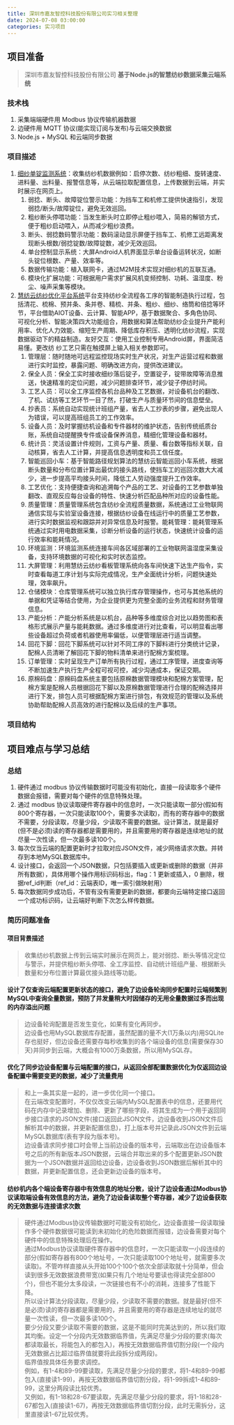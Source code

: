 ```yaml
---
title: 深圳市嘉友智控科技股份有限公司实习相关整理
date: 2024-07-08 03:00:00
categories: 实习项目
---
```


## 项目准备

> 深圳市嘉友智控科技股份有限公司
> **基于Node.js的智慧纺纱数据采集云端系统**

### 技术栈

1. 采集端端硬件用 Modbus 协议传输机器数据
1. 边硬件用 MQTT 协议(能实现订阅与发布)与云端交换数据
1. Node.js + MySQL 和云端同步数据

### 项目描述

1. [细纱单锭监测系统](http://www.jadeyo.cn/productshow.asp?id=38)：收集纺纱机数据例如：启停次数、纺纱粗细、旋转速度、进料量、出料量、报警信息等，从云端拉取配置信息，上传数据到云端，并实时展示在网页上。
    1. 弱捻、断头、故障锭位警示功能：为挡车工和机修工提供快速指引，发现弱捻/断头/故障锭位，避免无效巡回。
    1. 粗纱断头停喂功能：当发生断头时立即停止粗纱喂入，简易的解锁方式，便于粗纱启动喂入，从而减少粗纱浪费。
    1. 断头、弱捻数码警示功能：数码滚动显示屏便于挡车工、机修工远距离发现断头根数/弱捻锭数/故障锭数，减少无效巡回。
    1. 单台控制显示系统：大屏Android人机界面显示单台设备运转状况，如断头锭位根数、产量、效率等。
    1. 数据传输功能：植入联网卡，通过M2M技术实现对细纱机的互联互通。
    1. 模块化扩展功能：可根据用户需求扩展风机变频控制、功耗、温湿度、粉尘、噪声采集等模块。
1. [慧纺云纺纱优化平台系统](http://www.jadeyo.cn/productshow.asp?id=34)平台支持纺纱全流程各工序的智能制造执行过程，包括清花、梳棉、预并条、条并卷、精梳、并条、粗纱、细纱、络筒和倍捻等环节，平台借助AIOT设备、云计算、智能APP，基于数据聚合、多角色协同、可视化分析、智能决策四大功能组合，用数据和算法帮助纺纱企业提升产能利用率、优化人力效能、缩短生产周期、降低库存积压、透明化纺纱流程，实现数据驱动下的精益制造。友好交互：使用工业控制专用Android屏，界面简洁易懂。更改纺 纱工艺只需在触摸屏上输入相关参数即可。
    1. 管理层：随时随地可远程监控现场实时生产状况，对生产运营过程和数据进行实时监控，暴露问题、明确改进方向，提供改进建议。
    1. 保全人员：保全工实时接收细纱落后锭子，空置锭子，锭带故障等消息推送，快速精准的定位问题，减少问题排查环节，减少锭子停纺时间。
    1. 工艺人员：可以全工序监控各机台品种及工艺数据，对设备机台的翻改、了机、试纺等工艺环节一目了然，打破生产与质量环节间的信息壁垒。
    1. 抄表员：系统自动实现统计班组产量，省去人工抄表的步骤，避免出现人为错误，可以提高班组员工的工作效率。
    1. 设备人员：及时掌握纺机设备和专件器材的维护状态，告别传统纸质台账，系统自动提醒换专件或设备保养消息，精细化管理设备和器材。
    1. 统计员：灵活设置计件规则，工资与产量、质量、看台数等指标关联，自动核算，省去人工计算，并提高信息透明度和员工信任度。
    1. 智能巡回小车：基于智能路径规划算法的慧纺云智能巡回小车系统，根据断头数量和分布位置计算出最优的接头路线，使挡车工的巡回次数大大减少，进一步提高平均接头时间，降低工人劳动强度提升工作效率。
    1. 工艺优化：支持便捷查询和追溯每个产品的工艺、对设备的工艺参数单独翻改、直观反应每台设备的特性、快速分析匹配品种所对应的设备性能。
    1. 质量管理：质量管理系统包含纺纱全流程质量数据，系统通过工业物联网通信实现与实验室设备连接，根据纺纱设备在线运行中的质量工艺参数，进行实时数据监视和跟踪并对异常信息及时报警。能耗管理：能耗管理系统通过实时用电数据采集，诊断分析设备的运行状态，快速统计设备的运行效率和能耗情况。
    1. 环境监测：环境监测系统连接车间各区域部署的工业物联网温湿度采集设备，支持环境数据的可视化和实时状态监控。
    1. 大屏管理：利用慧纺云纺纱看板管理系统向各车间快速下达生产指令，实时查看每道工序计划与实际完成情况，生产全面统计分析，问题快速处理，效率飙升。
    1. 仓储模块：仓库管理系统可以独立执行库存管理操作，也可与其他系统的单据和凭证等结合使用，为企业提供更为完整全面的业务流程和财务管理信息。
    1. 产能分析：产能分析系统是以机台，品种等多维度综合对比以趋势图和表格形式展示产量与能耗数据。通过多维度进行对比查看，可以明显看出哪些设备超过负荷或者机器使用率偏低，以便管理层进行适当调整。
    1. 回花下脚：回花下脚系统可以针对不同工序的下脚料进行分类统计记录，配棉人员清晰了解回花下脚的物料清单来进行配棉方案梳理。
    1. 订单管理：实时呈现生产订单所有执行过程，通过工序管理，进度查询等不断加速生产执行生产全程可视可控，减少沟通成本，保证交期。
    1. 原棉码盘：原棉码盘系统主要包括原棉数据管理模块和配棉方案管理，配棉方案是配棉人员根据回花下脚以及原棉数据管理进行合理的配棉选择并进行下发，排包人员可根据配棉方案进行排包，有效规范的管理以及系统协助帮助配棉人员高效的进行配棉以及后续的生产事项。

### 项目结构

## 项目难点与学习总结

### 总结

1. 硬件通过 modbus 协议传输数据时可能没有初始化，直接一段读取多个硬件数据会报错，需要对每个硬件的信息特殊处理。
1. 通过 modbus 协议读取硬件寄存器中的信息时，一次只能读取一部分(假如有800个寄存器，一次只能读取100个，需要多次读取)，而有的寄存器中的数据不需要，分段读取，尽量少段，少读取不需要的数据。设计算法，就是最好(但不是必须)读的寄存器都是需要用的，并且需要用的寄存器是连续地址的就尽量一次性读，但一次最多读100个。
1. 每次仅当云端的配置更新时才拉取对应JSON文件，减少网络请求次数。并转存到本地MySQL数据库中。
1. 设计接口，会返回一个JSON数据，只包括要插入或更新或删除的数据（并非所有数据），具体用哪个操作用标识码标出，flag：1 更新或插入，0 删除，根据ref_id判断（ref_id：云端表ID，唯一索引做映射用）
1. 每次数据同步成功后，不管有没有需要更新的数据，都要向云端特定接口返回一个成功标识码，让云端好判断下次怎么样传数据。

### 简历问题准备

#### 项目背景描述

> 收集纺纱机数据上传到云端实时展示在网页上，能对弱捻、断头等情况定位与警示，并提供粗纱断头停喂、全工序监控、自动统计班组产量、根据断头数量和分布位置计算最优接头路线等功能。

#### 设计了仅查询云端配置更新状态的接口，避免了边设备轮询同步配置时云端频繁到MySQL中查询全量数据，预防了并发量稍大时因储存的无用全量数据过多而出现的内存溢出问题

> 边设备轮询配置是否发生变化，如果有变化再同步。  
> 边设备也用MySQL数据库存配置，虽然配置的量不大(1万条以内)用SQLite存也挺好，但边设备还需要存每秒收集到的各个端设备的信息(需要保存30天)并同步到云端，大概会有1000万条数据，所以用MySQL存。

#### 优化了同步边设备配置与云端配置的接口，从返回全部配置数据优化为仅返回边设备配置中需要变更的数据，减少了流量费用

> 和上一条其实是一起的，进一步优化同一个接口。  
> 在云端改变配置时，不仅仅改变云端内MySQL配置表中的信息，还要用代码在内存中记录增加、删除、更新了哪些字段，将其生成为一个用于返回同步接口请求的JSON文件(接口返回此JSON文件，边设备收到JSON文件后解析其中的数据，并更新配置信息)，打上版本号并记录此JSON文件到云端MySQL数据库(表有字段为版本号)。  
> 边设备请求同步接口时会带上当前边设备的版本号，云端取出在边设备版本号之后的所有新版本JSON数据，云端合并取出来的多个配置更新JSON数据为一个JSON数据并返回给边设备，边设备收到JSON数据后解析其中的数据，并更新配置信息，还会更新边设备的版本号。

#### 纺纱机内各个端设备寄存器中有效信息的地址分散，设计了边设备通过Modbus协议读取端设备有效信息的方法，避免了边设备读取整个寄存器，减少了边设备获取的无效数据与连接请求次数

> 硬件通过Modbus协议传输数据时可能没有初始化，边设备直接一段读取操作多个硬件数据很可能读到未初始化的危险数据而报错，边设备需要对每个硬件中的信息特殊处理后在操作。  
> 通过Modbus协议读取硬件寄存器中的信息时，一次只能读取一小段连续的部分(假如寄存器有800个地址号，一次只能读取100个地址号，就需要多次读取)。不管咋样直接从头开始100个100个依次全部读取就十分简单，但会读到很多无效数据浪费带宽(如果只有几个地址号要读也得读完全部800个)，但也不能分太多段读，一次链接也有不小的消耗，连接多了性能下降。  
> 所以设计算法分段读取，尽量少段，少读取不需要的数据。就是最好(但不是必须)读的寄存器都是需要用的，并且需要用的寄存器是连续地址的就尽量一次性读，但一次最多读100个。  
> 要少分段又要少读取不需要的数据，这是不能同时完美达到的，所以我们取其均衡。设定一个分段内无效数据临界值，先满足尽量少分段的要求(每次都读取最长，将能包入的都包入)，再按无效数据临界值切割分段(一个段内无效数据占比超过临界值就要将此段拆分成两段)。  
> 临界值按具体任务要求调控。  
> 例如，有1-4和89-99要读取，先满足尽量少分段的要求，将1-4和89-99都包入(直接读1-99)，再按无效数据临界值切割分段，将1-99拆成1-4和89-99，这里分两段读比较优秀。  
> 又例如，有1-18和28-67要读取，先满足尽量少分段的要求，将1-18和28-67都包入(直接读1-67)，再按无效数据临界值切割分段，此时无需拆分，这里直接读1-67比较优秀。
